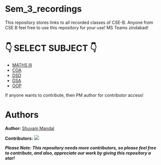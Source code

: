 # Sem_3_recordings
This repository stores links to all recorded classes of CSE-B. Anyone from CSE B feel free to use this repository for your use!
MS Teams zindabad!

# 👇 SELECT SUBJECT 👇

- [MATHS III](MATHSIII.md)
- [COA](COA.md)
- [DSD](DSD.md)
- [DSA](DSA.md)
- [OOP](OOP.md)

If anyone wants to contribute, then PM author for contributor access!

# Authors

 **Author:** 
 [Shuvam Mandal](https://github.com/coffeeCoder69)

 **Contributors:** 
 <a href="https://github.com/coffeeCoder69/Sem_3_recordings/graphs/contributors">
  <img src="https://contributors-img.web.app/image?repo=coffeeCoder69/Sem_3_recordings" />
</a>

***Please Note: This repository needs more contributors, so please feel free to contribute, and also, appreciate our work by giving this repository a star!***
